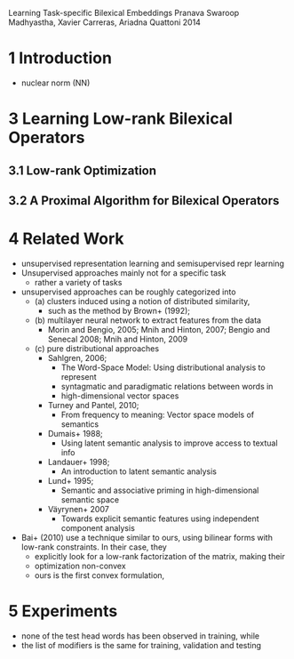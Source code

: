 Learning Task-specific Bilexical Embeddings
Pranava Swaroop Madhyastha, Xavier Carreras, Ariadna Quattoni
2014

# 1 Introduction

* nuclear norm (NN)

# 3 Learning Low-rank Bilexical Operators

## 3.1 Low-rank Optimization
## 3.2 A Proximal Algorithm for Bilexical Operators

# 4 Related Work

* unsupervised representation learning and semisupervised repr learning
* Unsupervised approaches mainly not for a specific task
  * rather a variety of tasks
* unsupervised approaches can be roughly categorized into
  * (a) clusters induced using a notion of distributed similarity,
    * such as the method by Brown+ (1992);
  * (b) multilayer neural network to extract features from the data
    * Morin and Bengio, 2005; Mnih and Hinton, 2007; Bengio and Senecal 2008;
      Mnih and Hinton, 2009
  * (c) pure distributional approaches
    * Sahlgren, 2006;
      * The Word-Space Model: Using distributional analysis to represent
      * syntagmatic and paradigmatic relations between words in
      * high-dimensional vector spaces
    * Turney and Pantel, 2010;
      * From frequency to meaning: Vector space models of semantics
    * Dumais+ 1988;
      * Using latent semantic analysis to improve access to textual info
    * Landauer+ 1998;
      * An introduction to latent semantic analysis
    * Lund+ 1995;
      * Semantic and associative priming in high-dimensional semantic space
    * Väyrynen+ 2007
      * Towards explicit semantic features using independent component analysis
* Bai+ (2010) use a technique similar to ours,
  using bilinear forms with low-rank constraints. In their case, they
  * explicitly look for a low-rank factorization of the matrix, making their
  * optimization non-convex
  * ours is the first convex formulation,

# 5 Experiments

* none of the test head words has been observed in training, while
* the list of modifiers is the same for training, validation and testing

